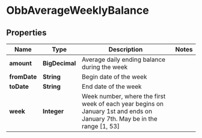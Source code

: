 

# ObbAverageWeeklyBalance


## Properties

| Name | Type | Description | Notes |
|------------ | ------------- | ------------- | -------------|
|**amount** | **BigDecimal** | Average daily ending balance during the week |  |
|**fromDate** | **String** | Begin date of the week |  |
|**toDate** | **String** | End date of the week |  |
|**week** | **Integer** | Week number, where the first week of each year begins on January 1st and ends on January 7th. May be in the range [1, 53] |  |



